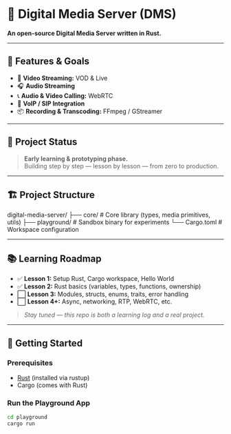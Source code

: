 # 📡 Digital Media Server (DMS)

**An open-source Digital Media Server written in Rust.**

---

## 🌟 Features & Goals

- 🎥 **Video Streaming:** VOD & Live
- 🎧 **Audio Streaming**
- 📞 **Audio & Video Calling:** WebRTC
- 📡 **VoIP / SIP Integration**
- 📦 **Recording & Transcoding:** FFmpeg / GStreamer

---

## 🚀 Project Status

> **Early learning & prototyping phase.**  
> Building step by step — lesson by lesson — from zero to production.

---

## 🏗️ Project Structure

digital-media-server/
├── core/ # Core library (types, media primitives, utils)
├── playground/ # Sandbox binary for experiments
└── Cargo.toml # Workspace configuration


---

## 📚 Learning Roadmap

- ✅ **Lesson 1:** Setup Rust, Cargo workspace, Hello World
- ✅ **Lesson 2:** Rust basics (variables, types, functions, ownership)
- ⬜ **Lesson 3:** Modules, structs, enums, traits, error handling
- ⬜ **Lesson 4+:** Async, networking, RTP, WebRTC, etc.

> _Stay tuned — this repo is both a learning log and a real project._

---

## 🔧 Getting Started

### Prerequisites

- [Rust](https://rustup.rs/) (installed via rustup)
- Cargo (comes with Rust)

### Run the Playground App

```sh
cd playground
cargo run
